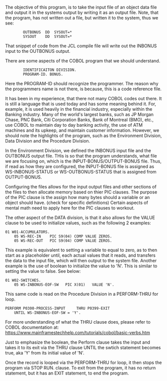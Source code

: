 The objective of this program, is to take the input file of an object data file and output it in the systems output by writing it as an output file. Note, that the program, has not written out a file, but written it to the system, thus we see:

            OUTBONUS  DD  SYSOUT=*
            SYSOUT    DD  SYSOUT=*

That snippet of code from the JCL compile file will write out the INBONUS input to the OUTBONUS output.

There are some aspects of the COBOL program that we should understand.

            IDENTIFICAITON DIVISION.
            PROGRAM-ID. BONUS.

Here the PROGRAM-ID should recognize the programmer. The reason why the programmers name is not there, is 
because, this is a code reference file. 

It has been in my experience, that there not many COBOL codes out there. It is still a language that is used today and has some meaning behind it. For, example, it is used heavily in the financial industry, especially within the Banking industry. Many of the world's largest banks, such as JP Morgan Chase, PNC Bank, Citi Corporation Banks, Bank of Montreal (BMO), etc., use COBOL to maintain day to day banking activity, the use of ATM machines and its upkeep, and maintain customer information. However, we should note the highlights of the program, such as the Environment Division, Data Division and the Procedure Division.

In the Environment Division, we defined the INBONUS input file and the OUTBONUS output file. THis is so that the program understands, what file we are focusing on, which is the INPUT-BONUS/OUTPUT-BONUS file. Thus, if read as how they are configured, the INPUT-BONUS file is assigned as WS-INBONUS-STATUS or WS-OUTBONUS-STATUS that is assigned from OUTPUT-BONUS. 

Configuring the files allows for the input output files and other sections of the files to then allocate memory based on thier PIC clauses. The purpose of the PIC clause is the assign how many bytes should a variable or an object should have. (check for specific definitions)
Certain aspects of mental math need to apply here for the PIC clauses to workout. 

The other aspect of the DATA division, is that it also allows for the VALUE clause to be used to initialize values, such as the following 2 examples: 

    01 W01-ACCUMULATORS.
        05 WS-REC-IN    PIC S9(04) COMP VALUE ZEROS.
        05 WS-REC-OUT   PIC S9(04) COMP VALUE ZEROS.

This example is equivalent to setting a variable to equal to zero, as to then start as a placeholder until, each actual values that it reads, and transfers the data to the input file, which will then output to the system file. Another example is the use of boolean to initialize the value to 'N'. This is similar to setting the value to false. See below:

    01 W02-SWITCHES.
        05 WS-INBONUS-EOF-SW   PIC X(01)   VALUE 'N'.


This same code is read on the Procedure Division in a PERFORM-THRU for loop. 

    PERFORM P0300-PROCESS-INPUT     THRU P0399-EXIT
        UNTIL WS-INBONUS-EOF-SW = 'Y'.

For more understanding of what the THRU clause does, please refer to COBOL documentation at:
https://www.mainframestechhelp.com/tutorials/cobol/basic-verbs.htm

Just to emphasize the boolean, the Perform clause takes the input and takes it to its exit via the THRU clause UNTIL the swtich statement becomes true, aka 'Y' from its initial value of 'N'.

Once the record is looped via the PERFORM-THRU for loop, it then stops the program via STOP RUN. clause. To exit from the program, it has no return statement, but it has an EXIT statement, to end the program.

